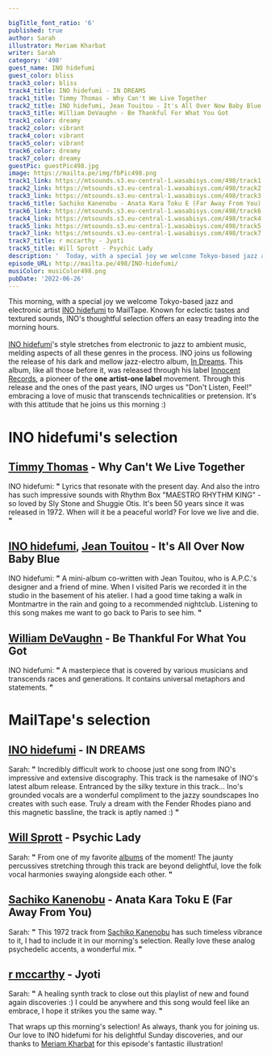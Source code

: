 ```yaml
---

bigTitle_font_ratio: '6'
published: true
author: Sarah
illustrator: Meriam Kharbat
writer: Sarah
category: '498'
guest_name: INO hidefumi
guest_color: bliss
track3_color: bliss
track4_title: INO hidefumi - IN DREAMS
track1_title: Timmy Thomas - Why Can't We Live Together
track2_title: INO hidefumi, Jean Touitou - It's All Over Now Baby Blue
track3_title: William DeVaughn - Be Thankful For What You Got
track1_color: dreamy
track2_color: vibrant
track4_color: vibrant
track5_color: vibrant
track6_color: dreamy
track7_color: dreamy
guestPic: guestPic498.jpg
image: https://mailta.pe/img/fbPic498.png
track1_link: https://mtsounds.s3.eu-central-1.wasabisys.com/498/track1.mp3
track2_link: https://mtsounds.s3.eu-central-1.wasabisys.com/498/track2.mp3
track3_link: https://mtsounds.s3.eu-central-1.wasabisys.com/498/track3.mp3
track6_title: Sachiko Kanenobu - Anata Kara Toku E (Far Away From You)
track6_link: https://mtsounds.s3.eu-central-1.wasabisys.com/498/track6.mp3
track4_link: https://mtsounds.s3.eu-central-1.wasabisys.com/498/track4.mp3
track5_link: https://mtsounds.s3.eu-central-1.wasabisys.com/498/track5.mp3
track7_link: https://mtsounds.s3.eu-central-1.wasabisys.com/498/track7.mp3
track7_title: r mccarthy - Jyoti
track5_title: Will Sprott - Psychic Lady
description: '  Today, with a special joy we welcome Tokyo-based jazz and electronic artist INO hidefumi to MailTape for a morning of Sunday discoveries. Known for eclectic tastes and textured sounds, INO''s thoughtful selection offers an easy treading into the morning hours.'
episode_URL: http://mailta.pe/498/INO-hidefumi/
musiColor: musiColor498.png
pubDate: '2022-06-26'
---
```

 This morning, with a special joy we welcome Tokyo-based jazz and electronic artist [INO hidefumi](https://www.innocentrecord.net/) to MailTape. Known for eclectic tastes and textured sounds, INO's thoughtful selection offers an easy treading into the morning hours.
  <br><br>
[INO hidefumi](https://inohidefumi.bandcamp.com/)'s style stretches from electronic to jazz to ambient music, melding aspects of all these genres in the process. INO joins us following the release of his dark and mellow jazz-electro album, [In Dreams](https://inohidefumi.bandcamp.com/album/in-dreams). This album, like all those before it, was released through his label [Innocent Records](https://innocentrecord.stores.jp/), a pioneer of the **one artist-one label** movement. Through this release and the ones of the past years, INO urges us "Don't Listen, Feel!" embracing a love of music that transcends technicalities or pretension. It's with this attitude that he joins us this morning :) 


# INO hidefumi's selection

## [Timmy Thomas](https://www.discogs.com/artist/32166-Timmy-Thomas) - Why Can't We Live Together
INO hidefumi: **"** Lyrics that resonate with the present day. And also the intro has such impressive sounds with Rhythm Box "MAESTRO RHYTHM KING" - so loved by Sly Stone and Shuggie Otis. It's been 50 years since it was released in 1972. When will it be a peaceful world? For love we live and die. **"** 

## [INO hidefumi](https://inohidefumi.bandcamp.com/), [Jean Touitou](https://www.instagram.com/jeantouitou/?hl=en) - It's All Over Now Baby Blue
INO hidefumi: **"** A mini-album co-written with Jean Touitou, who is A.P.C.'s designer and a friend of mine. When I visited Paris we recorded it in the studio in the basement of his atelier. I had a good time taking a walk in Montmartre in the rain and going to a recommended nightclub. Listening to this song makes me want to go back to Paris to see him. **"** 

## [William DeVaughn](https://www.discogs.com/artist/146143-William-DeVaughn) - Be Thankful For What You Got
INO hidefumi: **"** A masterpiece that is covered by various musicians and transcends races and generations. It contains universal metaphors and statements. **"** 

# MailTape's selection

## [INO hidefumi](https://inohidefumi.bandcamp.com/) - IN DREAMS
Sarah: **"** Incredibly difficult work to choose just one song from INO's impressive and extensive discography. This track is the namesake of INO's latest album release. Entranced by the silky texture in this track... Ino's grounded vocals are a wonderful compliment to the jazzy soundscapes Ino creates with such ease. Truly a dream with the Fender Rhodes piano and this magnetic bassline, the track is aptly named :) **"** 

## [Will Sprott](https://hairdo.bandcamp.com/) - Psychic Lady
Sarah: **"** From one of my favorite [albums](https://hairdo.bandcamp.com/album/vortex-numbers) of the moment! The jaunty percussives stretching through this track are beyond delightful, love the folk vocal harmonies swaying alongside each other. **"** 

## [Sachiko Kanenobu](https://www.discogs.com/artist/1126272-Sachiko-Kanenobu) - Anata Kara Toku E (Far Away From You)
Sarah: **"** This 1972 track from [Sachiko Kanenobu](https://lightintheattic.net/releases/4903-misora) has such timeless vibrance to it, I had to include it in our morning's selection. Really love these analog psychedelic accents, a wonderful mix. **"** 

## [r mccarthy](https://morsels.website/) - Jyoti
Sarah: **"** A healing synth track to close out this playlist of new and found again discoveries :) I could be anywhere and this song would feel like an embrace, I hope it strikes you the same way. **"** 

That wraps up this morning's selection! As always, thank you for joining us. Our love to INO hidefumi for his delightful Sunday discoveries, and our thanks to [Meriam Kharbat](https://www.meriamkharbat.com/illustration) for this episode's fantastic illustration!
